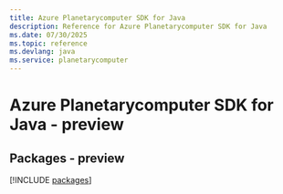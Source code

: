 ```yaml
---
title: Azure Planetarycomputer SDK for Java
description: Reference for Azure Planetarycomputer SDK for Java
ms.date: 07/30/2025
ms.topic: reference
ms.devlang: java
ms.service: planetarycomputer
---
```

# Azure Planetarycomputer SDK for Java - preview
## Packages - preview
[!INCLUDE [packages](planetarycomputer-index.md)]